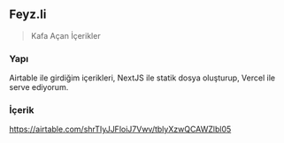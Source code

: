 ## Feyz.li

> Kafa Açan İçerikler

### Yapı
Airtable ile girdiğim içerikleri, NextJS ile statik dosya oluşturup, Vercel ile serve ediyorum.

### İçerik
https://airtable.com/shrTIyJJFloiJ7Vwv/tblyXzwQCAWZlbl05